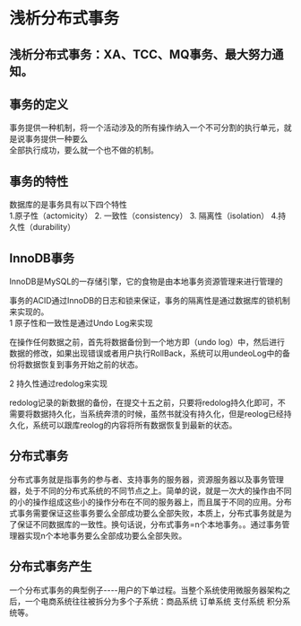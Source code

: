 # 浅析分布式事务
浅析分布式事务：XA、TCC、MQ事务、最大努力通知。
----
## 事务的定义
事务提供一种机制，将一个活动涉及的所有操作纳入一个不可分割的执行单元，就是说事务提供一种要么<br>
全部执行成功，要么就一个也不做的机制。
## 事务的特性
数据库的是事务具有以下四个特性<br>
    1.原子性（actomicity）
   2. 一致性（consistency）
   3. 隔离性（isolation）
    4.持久性（durability）

## InnoDB事务
InnoDB是MySQL的一存储引擎，它的食物是由本地事务资源管理来进行管理的

事务的ACID通过InnoDB的日志和锁来保证，事务的隔离性是通过数据库的锁机制来实现的。<br>
1 原子性和一致性是通过Undo Log来实现

在操作任何数据之前，首先将数据备份到一个地方即（undo log）中，然后进行数据的修改，如果出现错误或者用户执行RollBack，系统可以用undeoLog中的备份将数据恢复到事务开始之前的状态。

2 持久性通过redolog来实现

redolog记录的新数据的备份，在提交十五之前，只要将redolog持久化即可，不需要将数据持久化，当系统奔溃的时候，虽然书就没有持久化，但是reolog已经持久化，系统可以跟库reolog的内容将所有数据恢复到最新的状态。

## 分布式事务

分布式事务就是指事务的参与者、支持事务的服务器，资源服务器以及事务管理器，处于不同的分布式系统的不同节点之上。简单的说，就是一次大的操作由不同的小的操作组成这些小的操作分布在不同的服务器上，而且属于不同的应用。分布式事务需要保证这些事务要么全部成功要么全部失败，本质上，分布式事务就是为了保证不同数据库的一致性。换句话说，分布式事务=n个本地事务。。通过事务管理器实现n个本地事务要么全部成功要么全部失败。

## 分布式事务产生
一个分布式事务的典型例子----用户的下单过程。当整个系统使用微服务器架构之后，一个电商系统往往被拆分为多个子系统：商品系统 订单系统 支付系统 积分系统等。

